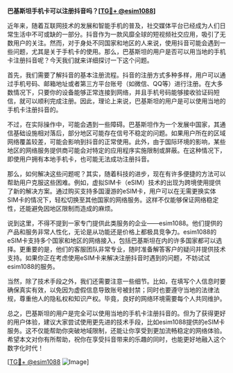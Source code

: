 **巴基斯坦手机卡可以注册抖音吗？[[TG💪+ @esim1088](https://t.me/s/esim1088)]**

近年来，随着互联网技术的发展和智能手机的普及，社交媒体平台已经成为人们日常生活中不可或缺的一部分。抖音作为一款风靡全球的短视频社交应用，吸引了无数用户的关注。然而，对于身处不同国家和地区的人来说，使用抖音可能会遇到一些问题，尤其是关于手机卡的使用。那么，巴基斯坦的用户是否可以用当地的手机卡注册抖音呢？今天我们就来详细探讨一下这个问题。

首先，我们需要了解抖音的基本注册流程。抖音的注册方式多种多样，用户可以通过手机号码、邮箱地址或者第三方平台账号（如微信、QQ等）进行注册。在大多数情况下，只要你的设备能够正常连接到网络，并且手机号码能够接收验证码短信，就可以顺利完成注册。因此，理论上来说，巴基斯坦的用户是可以使用当地的手机卡注册抖音的。

不过，在实际操作中，可能会遇到一些障碍。巴基斯坦作为一个发展中国家，其通信基础设施相对落后，部分地区可能存在信号不稳定的问题。如果用户所在的区域网络覆盖较差，可能会影响到抖音的正常使用。此外，由于国际环境的影响，某些地区的网络服务提供商可能会对特定的应用程序实施限制或屏蔽。在这种情况下，即使用户拥有本地手机卡，也可能无法成功注册抖音。

那么，如何解决这些问题呢？其实，随着科技的进步，现在有许多便捷的方法可以帮助用户克服这些困难。例如，虚拟SIM卡（eSIM）技术的出现为跨境使用提供了新的解决方案。通过购买支持多国漫游的eSIM卡，用户可以在无需更换实体SIM卡的情况下，轻松切换至其他国家的网络服务。这样不仅能够保证网络稳定性，还能避免因地区限制而造成的麻烦。

说到这里，不得不提到一家专门提供此类服务的企业——esim1088。他们提供的产品和服务非常人性化，无论是从功能还是价格上都极具竞争力。esim1088的eSIM卡支持多个国家和地区的网络接入，包括巴基斯坦在内的许多国家都可以选择。更重要的是，他们的客服团队非常专业，随时准备解答客户的疑问并提供技术支持。如果你正在考虑使用eSIM卡来解决注册抖音时遇到的问题，不妨试试esim1088的服务。

当然，除了技术手段之外，我们还需要注意一些细节。比如，在填写个人信息时要确保真实有效，以免因为虚假信息导致账号被封禁；同时也要遵守当地的法律法规，尊重他人的隐私权和知识产权。毕竟，良好的网络环境需要每个人共同维护。

总之，巴基斯坦的用户是完全可以使用当地的手机卡注册抖音的。但为了获得更好的用户体验，建议大家尝试使用更先进的技术手段，比如esim1088提供的eSIM卡服务。这不仅能帮助你突破地域限制，还能让你享受到更加流畅稳定的网络体验。希望本文对你有所帮助，祝你在享受抖音带来的乐趣的同时，也能更好地融入这个数字化时代！

[[TG💪+ @esim1088](https://t.me/s/esim1088) ![Image](https://i.postimg.cc/4NQfJmqS/Snipaste-2025-05-13-00-14-12.png)]